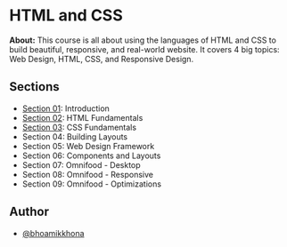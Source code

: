 # HTML and CSS

**About:** This course is all about using the languages of HTML and CSS to build beautiful, responsive, and real-world website. It covers 4 big topics: Web Design, HTML, CSS, and Responsive Design.

## Sections

- [Section 01](./Section%2001): Introduction
- [Section 02](./Section%2002): HTML Fundamentals
- [Section 03](./Section%2003): CSS Fundamentals
- Section 04: Building Layouts
- Section 05: Web Design Framework
- Section 06: Components and Layouts
- Section 07: Omnifood - Desktop
- Section 08: Omnifood - Responsive
- Section 09: Omnifood - Optimizations

## Author

- [@bhoamikkhona](https://github.com/bhoamikkhona)
